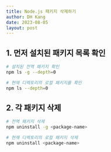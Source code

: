 ```yaml
---
title: Node.js 패키지 삭제하기
author: DH Kang
date: 2023-08-05
layout: post
---
```


## 1. 먼저 설치된 패키지 목록 확인
```bash
# 설치된 전역 패키지 확인
npm ls -g --depth=0 

# 현재 디렉토리의 로컬 패키지를 확인
npm ls --depth=0 
```

## 2. 각 패키지 삭제
```bash
# 전역 패키지 삭제
npm uninstall -g <package-name>

# 현재 디렉토리의 로컬 패키지 삭제
npm uninstall <package-name>
```